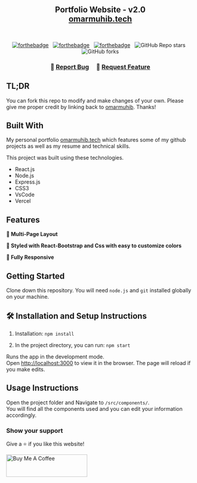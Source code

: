 <h2 align="center">
  Portfolio Website - v2.0<br/>
  <a href="https://omarmuhib.vercel.app/" target="_blank">omarmuhib.tech</a>
</h2>


<br/>

<center>

[![forthebadge](https://forthebadge.com/images/badges/built-with-love.svg)](https://forthebadge.com) &nbsp;
[![forthebadge](https://forthebadge.com/images/badges/made-with-javascript.svg)](https://forthebadge.com) &nbsp;
[![forthebadge](https://forthebadge.com/images/badges/open-source.svg)](https://forthebadge.com) &nbsp;
![GitHub Repo stars](https://img.shields.io/github/stars/omarmuhib/Portfolio?color=red&logo=github&style=for-the-badge) &nbsp;
![GitHub forks](https://img.shields.io/github/forks/omarmuhib/Portfolio?color=red&logo=github&style=for-the-badge)

</center>

<h3 align="center">
    🔹
    <a href="https://github.com/omarmuhib/Portfolio/issues">Report Bug</a> &nbsp; &nbsp;
    🔹
    <a href="https://github.com/omarmuhib/Portfolio/issues">Request Feature</a>
</h3>

## TL;DR

You can fork this repo to modify and make changes of your own. Please give me proper credit by linking back to [omarmuhib](https://github.com/omarmuhib/Portfolio). Thanks!

## Built With

My personal portfolio <a href="https://omarmuhib.vercel.app/" target="_blank">omarmuhib.tech</a> which features some of my github projects as well as my resume and technical skills.<br/>

This project was built using these technologies.

- React.js
- Node.js
- Express.js
- CSS3
- VsCode
- Vercel

## Features

**📖 Multi-Page Layout**

**🎨 Styled with React-Bootstrap and Css with easy to customize colors**

**📱 Fully Responsive**

## Getting Started

Clone down this repository. You will need `node.js` and `git` installed globally on your machine.

## 🛠 Installation and Setup Instructions

1. Installation: `npm install`

2. In the project directory, you can run: `npm start`

Runs the app in the development mode.\
Open [http://localhost:3000](http://localhost:3000) to view it in the browser.
The page will reload if you make edits.

## Usage Instructions

Open the project folder and Navigate to `/src/components/`. <br/>
You will find all the components used and you can edit your information accordingly.

### Show your support

Give a ⭐ if you like this website!

<a href="https://www.buymeacoffee.com/omarmuhib" target="_blank"><img src="https://cdn.buymeacoffee.com/buttons/v2/default-violet.png" alt="Buy Me A Coffee" height= "60px" width= "217px" ></a>
